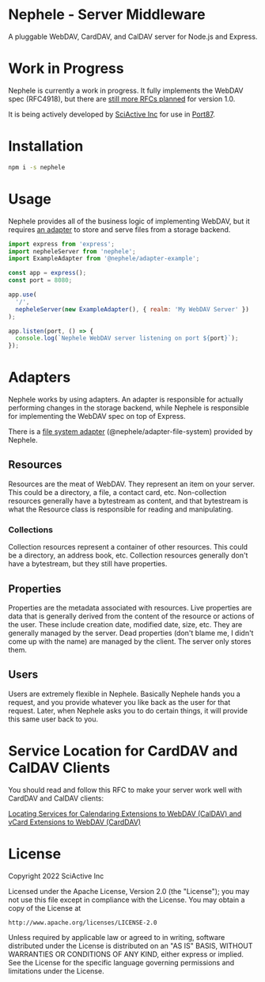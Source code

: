 # Nephele - Server Middleware

A pluggable WebDAV, CardDAV, and CalDAV server for Node.js and Express.

# Work in Progress

Nephele is currently a work in progress. It fully implements the WebDAV spec (RFC4918), but there are [still more RFCs planned](https://github.com/sciactive/nephele/blob/master/README.md#planned-rfcs) for version 1.0.

It is being actively developed by [SciActive Inc](https://sciactive.com/) for use in [Port87](https://port87.com/).

# Installation

```sh
npm i -s nephele
```

# Usage

Nephele provides all of the business logic of implementing WebDAV, but it requires [an adapter](https://www.npmjs.com/search?q=keywords%3Anephele%20adapter) to store and serve files from a storage backend.

```js
import express from 'express';
import nepheleServer from 'nephele';
import ExampleAdapter from '@nephele/adapter-example';

const app = express();
const port = 8080;

app.use(
  '/',
  nepheleServer(new ExampleAdapter(), { realm: 'My WebDAV Server' })
);

app.listen(port, () => {
  console.log(`Nephele WebDAV server listening on port ${port}`);
});
```

# Adapters

Nephele works by using adapters. An adapter is responsible for actually performing changes in the storage backend, while Nephele is responsible for implementing the WebDAV spec on top of Express.

There is a [file system adapter](packages/adapter-file-system/src/) (@nephele/adapter-file-system) provided by Nephele.

## Resources

Resources are the meat of WebDAV. They represent an item on your server. This could be a directory, a file, a contact card, etc. Non-collection resources generally have a bytestream as content, and that bytestream is what the Resource class is responsible for reading and manipulating.

### Collections

Collection resources represent a container of other resources. This could be a directory, an address book, etc. Collection resources generally don't have a bytestream, but they still have properties.

## Properties

Properties are the metadata associated with resources. Live properties are data that is generally derived from the content of the resource or actions of the user. These include creation date, modified date, size, etc. They are generally managed by the server. Dead properties (don't blame me, I didn't come up with the name) are managed by the client. The server only stores them.

## Users

Users are extremely flexible in Nephele. Basically Nephele hands you a request, and you provide whatever you like back as the user for that request. Later, when Nephele asks you to do certain things, it will provide this same user back to you.

# Service Location for CardDAV and CalDAV Clients

You should read and follow this RFC to make your server work well with CardDAV and CalDAV clients:

[Locating Services for Calendaring Extensions to WebDAV (CalDAV) and vCard Extensions to WebDAV (CardDAV)](https://datatracker.ietf.org/doc/html/rfc6764)

# License

Copyright 2022 SciActive Inc

Licensed under the Apache License, Version 2.0 (the "License");
you may not use this file except in compliance with the License.
You may obtain a copy of the License at

    http://www.apache.org/licenses/LICENSE-2.0

Unless required by applicable law or agreed to in writing, software
distributed under the License is distributed on an "AS IS" BASIS,
WITHOUT WARRANTIES OR CONDITIONS OF ANY KIND, either express or implied.
See the License for the specific language governing permissions and
limitations under the License.
